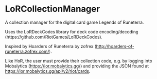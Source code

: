 # LoRCollectionManager
A collection manager for the digital card game Legends of Runeterra.

Uses the LoRDeckCodes library for deck code encoding/decoding (https://github.com/RiotGames/LoRDeckCodes).

Inspired by Hoarders of Runeterra by zofrex (http://hoarders-of-runeterra.zofrex.com/). 

Like HoR, the user must provide their collection code, e.g. by logging into Mobalytics (https://lor.mobalytics.gg/) and providing the JSON found at https://lor.mobalytics.gg/api/v2/riot/cards.
